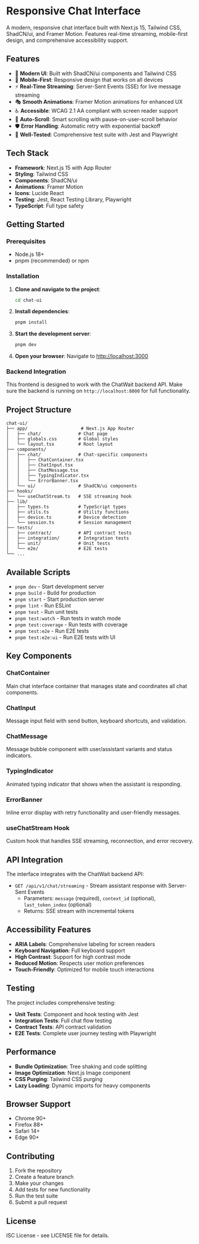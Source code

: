 # Responsive Chat Interface

A modern, responsive chat interface built with Next.js 15, Tailwind CSS, ShadCN/ui, and Framer Motion. Features real-time streaming, mobile-first design, and comprehensive accessibility support.

## Features

- 🎨 **Modern UI**: Built with ShadCN/ui components and Tailwind CSS
- 📱 **Mobile-First**: Responsive design that works on all devices
- ⚡ **Real-Time Streaming**: Server-Sent Events (SSE) for live message streaming
- 🎭 **Smooth Animations**: Framer Motion animations for enhanced UX
- ♿ **Accessible**: WCAG 2.1 AA compliant with screen reader support
- 🔄 **Auto-Scroll**: Smart scrolling with pause-on-user-scroll behavior
- 🛡️ **Error Handling**: Automatic retry with exponential backoff
- 🧪 **Well-Tested**: Comprehensive test suite with Jest and Playwright

## Tech Stack

- **Framework**: Next.js 15 with App Router
- **Styling**: Tailwind CSS
- **Components**: ShadCN/ui
- **Animations**: Framer Motion
- **Icons**: Lucide React
- **Testing**: Jest, React Testing Library, Playwright
- **TypeScript**: Full type safety

## Getting Started

### Prerequisites

- Node.js 18+ 
- pnpm (recommended) or npm

### Installation

1. **Clone and navigate to the project**:
   ```bash
   cd chat-ui
   ```

2. **Install dependencies**:
   ```bash
   pnpm install
   ```

3. **Start the development server**:
   ```bash
   pnpm dev
   ```

4. **Open your browser**:
   Navigate to [http://localhost:3000](http://localhost:3000)

### Backend Integration

This frontend is designed to work with the ChatWait backend API. Make sure the backend is running on `http://localhost:8000` for full functionality.

## Project Structure

```
chat-ui/
├── app/                    # Next.js App Router
│   ├── chat/              # Chat page
│   ├── globals.css        # Global styles
│   └── layout.tsx         # Root layout
├── components/
│   ├── chat/              # Chat-specific components
│   │   ├── ChatContainer.tsx
│   │   ├── ChatInput.tsx
│   │   ├── ChatMessage.tsx
│   │   ├── TypingIndicator.tsx
│   │   └── ErrorBanner.tsx
│   └── ui/                # ShadCN/ui components
├── hooks/
│   └── useChatStream.ts   # SSE streaming hook
├── lib/
│   ├── types.ts           # TypeScript types
│   ├── utils.ts           # Utility functions
│   ├── device.ts          # Device detection
│   └── session.ts         # Session management
├── tests/
│   ├── contract/          # API contract tests
│   ├── integration/       # Integration tests
│   ├── unit/              # Unit tests
│   └── e2e/               # E2E tests
└── ...
```

## Available Scripts

- `pnpm dev` - Start development server
- `pnpm build` - Build for production
- `pnpm start` - Start production server
- `pnpm lint` - Run ESLint
- `pnpm test` - Run unit tests
- `pnpm test:watch` - Run tests in watch mode
- `pnpm test:coverage` - Run tests with coverage
- `pnpm test:e2e` - Run E2E tests
- `pnpm test:e2e:ui` - Run E2E tests with UI

## Key Components

### ChatContainer
Main chat interface container that manages state and coordinates all chat components.

### ChatInput
Message input field with send button, keyboard shortcuts, and validation.

### ChatMessage
Message bubble component with user/assistant variants and status indicators.

### TypingIndicator
Animated typing indicator that shows when the assistant is responding.

### ErrorBanner
Inline error display with retry functionality and user-friendly messages.

### useChatStream Hook
Custom hook that handles SSE streaming, reconnection, and error recovery.

## API Integration

The interface integrates with the ChatWait backend API:

- `GET /api/v1/chat/streaming` - Stream assistant response with Server-Sent Events
  - Parameters: `message` (required), `context_id` (optional), `last_token_index` (optional)
  - Returns: SSE stream with incremental tokens

## Accessibility Features

- **ARIA Labels**: Comprehensive labeling for screen readers
- **Keyboard Navigation**: Full keyboard support
- **High Contrast**: Support for high contrast mode
- **Reduced Motion**: Respects user motion preferences
- **Touch-Friendly**: Optimized for mobile touch interactions

## Testing

The project includes comprehensive testing:

- **Unit Tests**: Component and hook testing with Jest
- **Integration Tests**: Full chat flow testing
- **Contract Tests**: API contract validation
- **E2E Tests**: Complete user journey testing with Playwright

## Performance

- **Bundle Optimization**: Tree shaking and code splitting
- **Image Optimization**: Next.js Image component
- **CSS Purging**: Tailwind CSS purging
- **Lazy Loading**: Dynamic imports for heavy components

## Browser Support

- Chrome 90+
- Firefox 88+
- Safari 14+
- Edge 90+

## Contributing

1. Fork the repository
2. Create a feature branch
3. Make your changes
4. Add tests for new functionality
5. Run the test suite
6. Submit a pull request

## License

ISC License - see LICENSE file for details.
